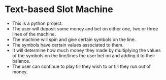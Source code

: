 # Text-based Slot Machine
* This is a python project.
* The user will deposit some money and bet on either one, two or three lines of the machine.
* The machine will spin and give certain symbols on the line.
* The symbols have certain values associated to them.
* It will determine how much money they made by multiplying the values of the symbols on the line/lines the user bet on and adding it to their balance.
* The user can continue to play till they wish to or till they run out of money.
